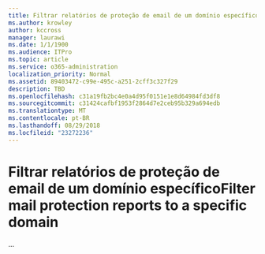 ```yaml
---
title: Filtrar relatórios de proteção de email de um domínio específico
ms.author: krowley
author: kccross
manager: laurawi
ms.date: 1/1/1900
ms.audience: ITPro
ms.topic: article
ms.service: o365-administration
localization_priority: Normal
ms.assetid: 89403472-c99e-495c-a251-2cff3c327f29
description: TBD
ms.openlocfilehash: c31a19fb2bc4e0a4d95f0151e1e8d64984fd3df8
ms.sourcegitcommit: c31424cafbf1953f2864d7e2ceb95b329a694edb
ms.translationtype: MT
ms.contentlocale: pt-BR
ms.lasthandoff: 08/29/2018
ms.locfileid: "23272236"
---
```

# <a name="filter-mail-protection-reports-to-a-specific-domain"></a><span data-ttu-id="993fe-103">Filtrar relatórios de proteção de email de um domínio específico</span><span class="sxs-lookup"><span data-stu-id="993fe-103">Filter mail protection reports to a specific domain</span></span>

<span data-ttu-id="993fe-104">...</span><span class="sxs-lookup"><span data-stu-id="993fe-104"></span></span>